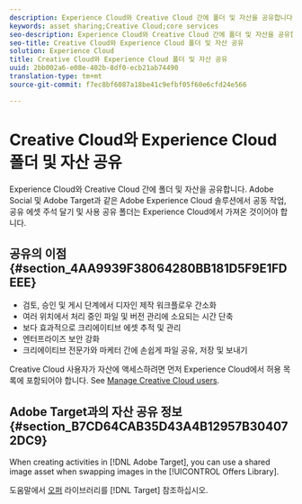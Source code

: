 ```yaml
---
description: Experience Cloud와 Creative Cloud 간에 폴더 및 자산을 공유합니다. Social 및 Target과 같은 Experience Cloud 솔루션에서 공동 작업을 수행하고, 공유 자산에 주석을 달고, 사용합니다. 공유 폴더는 Experience Cloud에서 가져온 것이어야 합니다.
keywords: asset sharing;Creative Cloud;core services
seo-description: Experience Cloud와 Creative Cloud 간에 폴더 및 자산을 공유합니다. Social 및 Target과 같은 Experience Cloud 솔루션에서 공동 작업을 수행하고, 공유 자산에 주석을 달고, 사용합니다. 공유 폴더는 Experience Cloud에서 가져온 것이어야 합니다.
seo-title: Creative Cloud와 Experience Cloud 폴더 및 자산 공유
solution: Experience Cloud
title: Creative Cloud와 Experience Cloud 폴더 및 자산 공유
uuid: 2bb002a6-e08e-402b-8df0-ecb21ab74490
translation-type: tm+mt
source-git-commit: f7ec8bf6087a18be41c9efbf05f60e6cfd24e566

---
```



# Creative Cloud와 Experience Cloud 폴더 및 자산 공유

Experience Cloud와 Creative Cloud 간에 폴더 및 자산을 공유합니다. Adobe Social 및 Adobe Target과 같은 Adobe Experience Cloud 솔루션에서 공동 작업, 공유 에셋 주석 달기 및 사용 공유 폴더는 Experience Cloud에서 가져온 것이어야 합니다.

## 공유의 이점 {#section_4AA9939F38064280BB181D5F9E1FDEEE}

* 검토, 승인 및 게시 단계에서 디자인 제작 워크플로우 간소화
* 여러 위치에서 처리 중인 파일 및 버전 관리에 소요되는 시간 단축
* 보다 효과적으로 크리에이티브 에셋 추적 및 관리
* 엔터프라이즈 보안 강화
* 크리에이티브 전문가와 마케터 간에 손쉽게 파일 공유, 저장 및 보내기

Creative Cloud 사용자가 자산에 액세스하려면 먼저 Experience Cloud에서 허용 목록에 포함되어야 합니다. See [Manage Creative Cloud users](../experience-cloud-assets/t-admin-add-cc-user.md#task_F36D4F1D49B44F09A54F7371810D2752).

## Adobe Target과의 자산 공유 정보 {#section_B7CD64CAB35D43A4B12957B304072DC9}

When creating activities in [!DNL Adobe Target], you can use a shared image asset when swapping images in the [!UICONTROL Offers Library].

도움말에서 [오퍼](https://docs.adobe.com/help/en/target/using/experiences/offers/manage-content.html) 라이브러리를 [!DNL Target] 참조하십시오.
